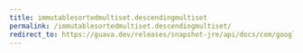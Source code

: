 ```yaml
---
title: immutablesortedmultiset.descendingmultiset
permalink: /immutablesortedmultiset.descendingmultiset/
redirect_to: https://guava.dev/releases/snapshot-jre/api/docs/com/google/common/collect/ImmutableSortedMultiset.html#descendingMultiset--
---
```

